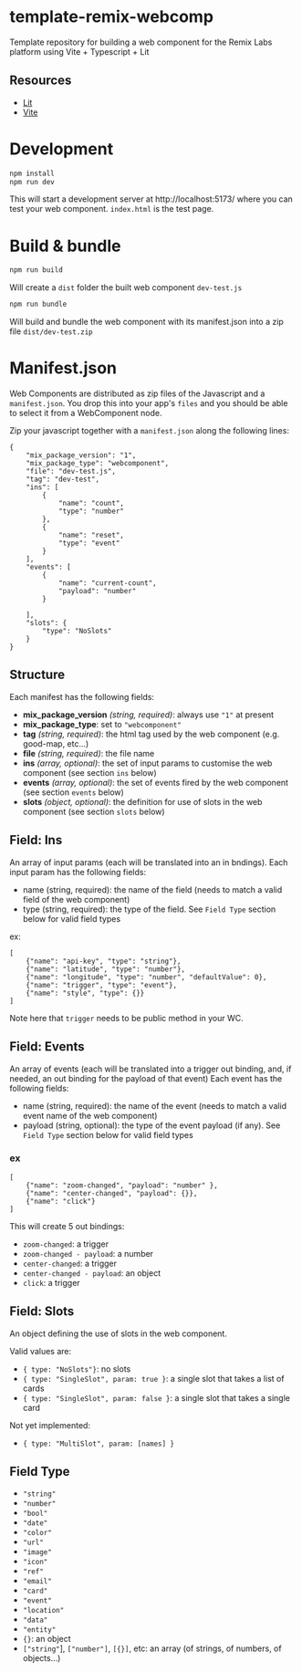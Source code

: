# template-remix-webcomp
Template repository for building a web component for the Remix Labs platform using Vite + Typescript + Lit

## Resources
- [Lit](https://lit.dev/)
- [Vite](https://vitejs.dev/)

# Development
```bash
npm install
npm run dev
```

This will start a development server at http://localhost:5173/ where you can test your web component. `index.html` is the test page.
# Build & bundle
```bash
npm run build
```
Will create a `dist` folder the built web component `dev-test.js`

```bash
npm run bundle
```
Will build and bundle the web component with its manifest.json into a zip file `dist/dev-test.zip`

# Manifest.json

Web Components are distributed as zip files of the Javascript and a `manifest.json`. You drop this into your app's `files` and you should be able to select it from a WebComponent node.

Zip your javascript together with a `manifest.json` along the following lines:

```
{
    "mix_package_version": "1",
    "mix_package_type": "webcomponent",
    "file": "dev-test.js",
    "tag": "dev-test",
    "ins": [
        {
            "name": "count",
            "type": "number"
        },
        {
            "name": "reset",
            "type": "event"
        }
    ],
    "events": [
        {
            "name": "current-count",
            "payload": "number"
        }

    ],
    "slots": {
        "type": "NoSlots"
    }
}
```

## Structure

Each manifest has the following fields:
* **mix_package_version** *(string, required)*: always use `"1"` at present
* **mix_package_type**: set to `"webcomponent"`
* **tag** *(string, required)*: the html tag used by the web component (e.g. good-map, etc...)
* **file** *(string, required)*: the file name
* **ins** *(array, optional)*: the set of input params to customise the web component (see section `ins` below)
* **events** *(array, optional)*: the set of events fired by the web component (see section `events` below)
* **slots** *(object, optional)*: the definition for use of slots in the web component (see section `slots` below)

## Field: Ins

An array of input params (each will be translated into an in bndings).
Each input param has the following fields:
* name (string, required): the name of the field (needs to match a valid field of the web component)
* type (string, required): the type of the field. See `Field Type` section below for valid field types

ex:
```
[
    {"name": "api-key", "type": "string"},
    {"name": "latitude", "type": "number"},
    {"name": "longitude", "type": "number", "defaultValue": 0},
    {"name": "trigger", "type": "event"},
    {"name": "style", "type": {}}
]
```

Note here that `trigger` needs to be public method in your WC.

## Field: Events

An array of events (each will be translated into a trigger out binding, and, if needed, an out binding for the payload of that event)
Each event has the following fields:
* name (string, required): the name of the event (needs to match a valid event name of the web component)
* payload (string, optional): the type of the event payload (if any). See `Field Type` section below for valid field types


### ex
```
[
    {"name": "zoom-changed", "payload": "number" },
    {"name": "center-changed", "payload": {}},
    {"name": "click"}
]
```
This will create 5 out bindings:
* `zoom-changed`: a trigger
* `zoom-changed - payload`: a number
* `center-changed`: a trigger
* `center-changed - payload`: an object
* `click`: a trigger

## Field: Slots
An object defining the use of slots in the web component.

Valid values are:
* `{ type: "NoSlots"}`: no slots
* `{ type: "SingleSlot", param: true }`: a single slot that takes a list of cards
* `{ type: "SingleSlot", param: false }`: a single slot that takes a single card

Not yet implemented:
* `{ type: "MultiSlot", param: [names] }`

## Field Type
- `"string"`
- `"number"`
- `"bool"`
- `"date"`
- `"color"`
- `"url"`
- `"image"`
- `"icon"`
- `"ref"`
- `"email"`
- `"card"`
- `"event"`
- `"location"`
- `"data"`
- `"entity"`
- `{}`: an object
- `["string"`], `["number"]`, `[{}]`, etc: an array (of strings, of numbers, of objects...)
